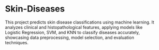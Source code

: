 # Skin-Diseases
This project predicts skin disease classifications using machine learning. It analyzes clinical and histopathological features, applying models like Logistic Regression, SVM, and KNN to classify diseases accurately, showcasing data preprocessing, model selection, and evaluation techniques.
